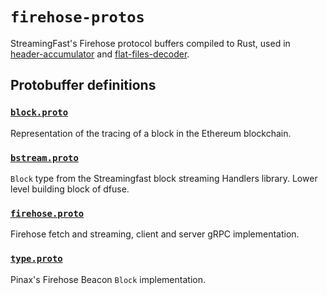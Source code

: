 # `firehose-protos`

StreamingFast's Firehose protocol buffers compiled to Rust,
used in [header-accumulator](./../header-accumulator/Readme.md)
and [flat-files-decoder](./../flat-files-decoder/Readme.md).

## Protobuffer definitions

### [`block.proto`](https://github.com/streamingfast/firehose-ethereum/blob/335607aac766f9f3c6946d8b1ad3c8e36ab70930/proto/sf/ethereum/type/v2/type.proto)

Representation of the tracing of a block in the Ethereum blockchain.

### [`bstream.proto`](https://github.com/streamingfast/bstream/blob/develop/proto/sf/bstream/v1/bstream.proto)

`Block` type from the Streamingfast block streaming Handlers library. Lower level building block of dfuse.

### [`firehose.proto`](https://github.com/streamingfast/proto/blob/develop/sf/firehose/v2/firehose.proto)

Firehose fetch and streaming, client and server gRPC implementation.

### [`type.proto`](https://github.com/pinax-network/firehose-beacon/blob/main/proto/sf/beacon/type/v1/type.proto)

Pinax's Firehose Beacon `Block` implementation.
